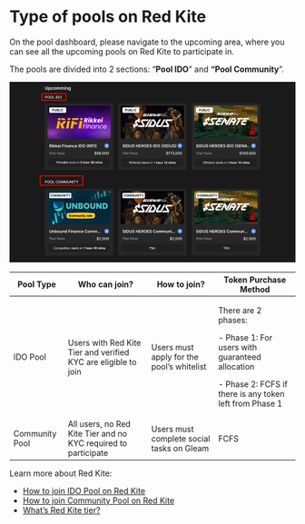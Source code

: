 # Type of pools on Red Kite

On the pool dashboard, please navigate to the upcoming area, where you can see all the upcoming pools on Red Kite to participate in.&#x20;

The pools are divided into 2 sections: “**Pool IDO**” and **“Pool Community**”.

![Two types of pools on Red Kite](<../.gitbook/assets/image (12).png>)

| **Pool Type**  | **Who can join?**                                              | **How to join?**                          | **Token Purchase Method**                                                                                                                      |
| -------------- | -------------------------------------------------------------- | ----------------------------------------- | ---------------------------------------------------------------------------------------------------------------------------------------------- |
| IDO Pool       | Users with Red Kite Tier and verified KYC are eligible to join | Users must apply for the pool’s whitelist | <p>There are 2 phases:</p><p>- Phase 1: For users with guaranteed allocation</p><p>- Phase 2: FCFS if there is any token left from Phase 1</p> |
| Community Pool | All users, no Red Kite Tier and no KYC required to participate | Users must complete social tasks on Gleam | FCFS                                                                                                                                           |

Learn more about Red Kite:

* [How to join IDO Pool on Red Kite](how-to-join-ido-pools.md)
* [How to join Community Pool on Red Kite](how-to-join-community-pool.md)
* [What’s Red Kite tier?\
  ](https://medium.com/polkafoundry/aug-21-new-tier-policy-updates-for-red-kite-launchpad-2ac617ad81be)
